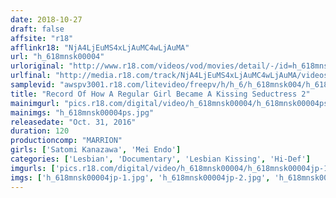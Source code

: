 ```yaml
---
date: 2018-10-27
draft: false
affsite: "r18"
afflinkr18: "NjA4LjEuMS4xLjAuMC4wLjAuMA"
url: "h_618mnsk00004"
urloriginal: "http://www.r18.com/videos/vod/movies/detail/-/id=h_618mnsk00004"
urlfinal: "http://media.r18.com/track/NjA4LjEuMS4xLjAuMC4wLjAuMA/videos/vod/movies/detail/-/id=h_618mnsk00004"
samplevid: "awspv3001.r18.com/litevideo/freepv/h/h_6/h_618mnsk004/h_618mnsk004_dmb_w.mp4"
title: "Record Of How A Regular Girl Became A Kissing Seductress 2"
mainimgurl: "pics.r18.com/digital/video/h_618mnsk00004/h_618mnsk00004ps.jpg"
mainimgs: "h_618mnsk00004ps.jpg"
releasedate: "Oct. 31, 2016"
duration: 120
productioncomp: "MARRION"
girls: ['Satomi Kanazawa', 'Mei Endo']
categories: ['Lesbian', 'Documentary', 'Lesbian Kissing', 'Hi-Def']
imgurls: ['pics.r18.com/digital/video/h_618mnsk00004/h_618mnsk00004jp-1.jpg', 'pics.r18.com/digital/video/h_618mnsk00004/h_618mnsk00004jp-2.jpg', 'pics.r18.com/digital/video/h_618mnsk00004/h_618mnsk00004jp-3.jpg', 'pics.r18.com/digital/video/h_618mnsk00004/h_618mnsk00004jp-4.jpg', 'pics.r18.com/digital/video/h_618mnsk00004/h_618mnsk00004jp-5.jpg', 'pics.r18.com/digital/video/h_618mnsk00004/h_618mnsk00004jp-6.jpg', 'pics.r18.com/digital/video/h_618mnsk00004/h_618mnsk00004jp-7.jpg', 'pics.r18.com/digital/video/h_618mnsk00004/h_618mnsk00004jp-8.jpg', 'pics.r18.com/digital/video/h_618mnsk00004/h_618mnsk00004jp-9.jpg', 'pics.r18.com/digital/video/h_618mnsk00004/h_618mnsk00004jp-10.jpg', 'pics.r18.com/digital/video/h_618mnsk00004/h_618mnsk00004jp-11.jpg', 'pics.r18.com/digital/video/h_618mnsk00004/h_618mnsk00004jp-12.jpg', 'pics.r18.com/digital/video/h_618mnsk00004/h_618mnsk00004jp-13.jpg', 'pics.r18.com/digital/video/h_618mnsk00004/h_618mnsk00004jp-14.jpg', 'pics.r18.com/digital/video/h_618mnsk00004/h_618mnsk00004jp-15.jpg', 'pics.r18.com/digital/video/h_618mnsk00004/h_618mnsk00004jp-16.jpg', 'pics.r18.com/digital/video/h_618mnsk00004/h_618mnsk00004jp-17.jpg', 'pics.r18.com/digital/video/h_618mnsk00004/h_618mnsk00004jp-18.jpg', 'pics.r18.com/digital/video/h_618mnsk00004/h_618mnsk00004jp-19.jpg', 'pics.r18.com/digital/video/h_618mnsk00004/h_618mnsk00004jp-20.jpg']
imgs: ['h_618mnsk00004jp-1.jpg', 'h_618mnsk00004jp-2.jpg', 'h_618mnsk00004jp-3.jpg', 'h_618mnsk00004jp-4.jpg', 'h_618mnsk00004jp-5.jpg', 'h_618mnsk00004jp-6.jpg', 'h_618mnsk00004jp-7.jpg', 'h_618mnsk00004jp-8.jpg', 'h_618mnsk00004jp-9.jpg', 'h_618mnsk00004jp-10.jpg', 'h_618mnsk00004jp-11.jpg', 'h_618mnsk00004jp-12.jpg', 'h_618mnsk00004jp-13.jpg', 'h_618mnsk00004jp-14.jpg', 'h_618mnsk00004jp-15.jpg', 'h_618mnsk00004jp-16.jpg', 'h_618mnsk00004jp-17.jpg', 'h_618mnsk00004jp-18.jpg', 'h_618mnsk00004jp-19.jpg', 'h_618mnsk00004jp-20.jpg']
---
```

